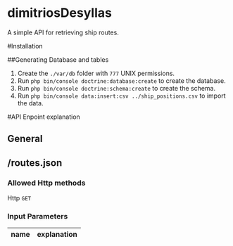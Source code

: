 dimitriosDesyllas
=================

A simple API for retrieving ship routes.

#Installation

##Generating Database and tables

1. Create the `./var/db` folder with `777` UNIX permissions.
2. Run `php bin/console doctrine:database:create` to create the database.
3. Run `php bin/console doctrine:schema:create` to create the schema.
4. Run `php bin/console data:insert:csv ../ship_positions.csv` to import the data.

#API Enpoint explanation

## General

## /routes.json 

### Allowed Http methods
Http `GET`

### Input Parameters

name | explanation
--- | ---
